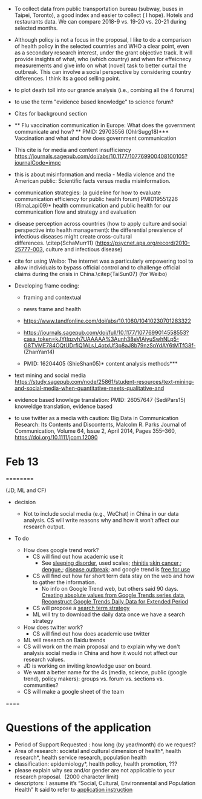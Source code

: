 

- To collect data from public transportation bureau (subway, buses in Taipei, Toronto), a good index and easier to collect ( I hope). Hotels and restaurants data.  We can compare 2018-9 vs. 19-20 vs. 20-21 during selected months.

- Although policy is not a focus in the proposal, I like to do a comparison of health policy in the selected countries and WHO a clear point, even as a secondary research interest, under the grant objective track. It will provide insights of what, who (which country) and when for effeicnecy measurements and give info on what (novel) task to better curtail the outbreak.  This can involve a social perspective by considering country differences. I think its a good selling point.

- to plot death toll into our grande analysis (i.e., combing all the 4 forums)

- to use the term "evidence based knowledge" to  science forum?


- Cites for background section

- ** Flu vaccination communication in Europe: What does the government communicate and how?  ** PMID: 29703556 (OhlrSugg18)*** Vaccination and what and how does government communication

- This cite is for media and content insufficiency
https://journals.sagepub.com/doi/abs/10.1177/107769900408100105?journalCode=jmqc

- this is about misinformation and media - Media violence and the American public: Scientific facts versus media misinformation.
- communication strategies: (a guideline for how to evaluate communication efficiency for public health forum) PMID19551226 (RimaLapi09)* health communication and public health for our communication flow and strategy and evaluation

- disease perception across countries (how to apply culture and social perspective into health management):
the differential prevalence of infectious diseases might create cross-cultural differences. \citep{SchaMurr11} (https://psycnet.apa.org/record/2010-25777-003, culture and infectious disease)

-  cite for using Weibo: The internet was a particularly empowering tool to allow individuals to bypass official control and to challenge official claims during the crisis in China.\citep{TaiSun07} (for Weibo)

- Developing frame coding:

	- framing and contextual

	- news frame and health
  	
	- https://www.tandfonline.com/doi/abs/10.1080/10410230701283322
 
 	- https://journals.sagepub.com/doi/full/10.1177/1077699014558553?casa_token=kJYtlqzvh7UAAAAA%3Aunh38eVlAiyuSwhNLp5-G8TVME784OQtUDrfiQ1ALrJ_4otxUf3p8aJ8b79nzSpYdAY6tMTfG8f- (ZhanYan14)
 	 
	 - PMID: 16204405 (ShieShan05)* content analysis methods***

- text mining and social media https://study.sagepub.com/node/25861/student-resources/text-mining-and-social-media-when-quantitative-meets-qualitative-and

- evidence based knowlege translation: PMID: 26057647 (SediPars15) knoweldge translation, evidence based
- to use twitter as a media with caution:
Big Data in Communication Research: Its Contents and Discontents, Malcolm R. Parks
Journal of Communication, Volume 64, Issue 2, April 2014, Pages 355–360, https://doi.org/10.1111/jcom.12090

# Feb 13
========

(JD, ML and CF)

- decision
	* Not to include social media (e.g., WeChat)	 in China in our data analysis.  CS will write reasons why and how it won’t affect our research output.

- To do
	* How does google trend work?  
		- CS will find out how academic use it
			-  See [sleeping disorder](https://www.ncbi.nlm.nih.gov/pmc/articles/PMC6970122/#!po=5.55556), used scales; [rhinitis](https://onlinelibrary.wiley.com/doi/full/10.1111/all.13137);[skin cancer](https://www.ncbi.nlm.nih.gov/pmc/articles/PMC5956155/),; [dengue](https://www.ncbi.nlm.nih.gov/pubmed/31154985),; [disease outbreak](https://www.ncbi.nlm.nih.gov/pubmed/30443418); and google trend is [free for use](https://policies.google.com/terms?hl=en-US )
		- CS will find out how far short term data stay on the web and how to gather the information.
			- No info on Google Trend web, but others said 90 days. [Creating absolute values from Google Trends series data](https://www.reddit.com/r/statistics/comments/8x2zc8/creating_absolute_values_from_google_trends/), [Reconstruct Google Trends Daily Data for Extended Period
](https://towardsdatascience.com/reconstruct-google-trends-daily-data-for-extended-period-75b6ca1d3420) 
		- CS will propose a [search term strategy](https://havecamerawilltravel.com/photographer/google-trends-choose-keyword-search-terms/) 
		- ML will try to download the daily data once we have a search strategy
	* How does twitter work?  
		- CS will find out how does academic use twitter
	* ML will research on Baidu trends
	* CS will work on the main proposal and to explain why we don't analysis social media in China and how it would not affect our research values.
	* JD is working on inviting knowledge user on board.
	* We want a better name for the 4s (media, science, public (google trend), policy makers):  groups vs. forum vs. sections vs. communities? 
	* CS will make a google sheet of the team

====
# Questions of the application
- Period of Support Requested :  how long (by year/month) do we request?
- Area of research:  societal and cultural dimension of health*, health research*, health service research, population health
- classification: epidemiology*, health policy, health promotion, ???
- please explain why sex and/or gender are not applicable to your research proposal. 
(2000 character limit) 
- descriptors:  I assume it’s “Social, Cultural, Environmental and Population Health” It said to refer to [application instruction](https://www.researchnet-recherchenet.ca/rnr16/vwOpprtntyDtls.do?prog=3248#evaluation)


